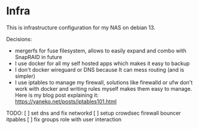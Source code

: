 # Infra
This is infrastructure configuration for my NAS on debian 13.

Decisions:
- mergerfs for fuse filesystem, allows to easily expand and combo with SnapRAID in future
- I use docker for all my self hosted apps which makes it easy to backup
- I don't docker wireguard or DNS because It can mess routing (and is simpler)
- I use iptables to manage my firewall, solutions like firewalld or ufw don't work with docker and writing rules myself makes them easy to manage.
  Here is my blog post explaining it: https://yaneko.net/posts/iptables101.html


TODO:
[ ] set dns and fix networkd
[ ] setup crowdsec firewall bouncer itpables
[ ] fix groups role with user interaction
